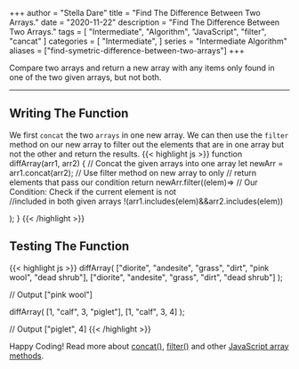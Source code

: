 +++
author = "Stella Dare"
title = "Find The Difference Between Two Arrays."
date = "2020-11-22"
description = "Find The Difference Between Two Arrays."
tags = [
    "Intermediate",
    "Algorithm",
    "JavaScript",
    "filter",
    "cancat"
]
categories = [
    "Intermediate",
]
series = "Intermediate Algorithm"
aliases = ["find-symetric-difference-between-two-arrays"]
+++

Compare two arrays and return a new array with any items only found in one of the two given arrays,
but not both.

<!--more-->

---
## Writing The Function
We first `concat` the two `arrays` in one new  array. We can then use the `filter` method on our new array to filter out the elements that are in one array but not the other and return the results.
{{< highlight js >}}
function diffArray(arr1, arr2) {
  // Concat the given arrays into one array
  let newArr = arr1.concat(arr2);
  // Use filter method on new array to only
  // return elements that pass our condition
  return newArr.filter((elem)=>
  // Our Condition: Check if the current element is not     
  //included in both given arrays
  !(arr1.includes(elem)&&arr2.includes(elem))
  
  );
}
{{< /highlight >}}

## Testing The Function
{{< highlight js >}}
diffArray(
  ["diorite", "andesite", "grass", "dirt", "pink wool",  "dead shrub"],
  ["diorite", "andesite", "grass", "dirt", "dead shrub"]
);

// Output
["pink wool"]

diffArray(
  [1, "calf", 3, "piglet"],
  [1, "calf", 3, 4]
);

// Output
["piglet", 4]
{{< /highlight >}}

Happy Coding! Read more about [concat()](https://www.w3schools.com/jsref/jsref_concat_array.asp), [filter()](https://www.w3schools.com/jsref/jsref_reduce.asp) and other [JavaScript array methods](https://www.w3schools.com/jsref/jsref_filter.asp).